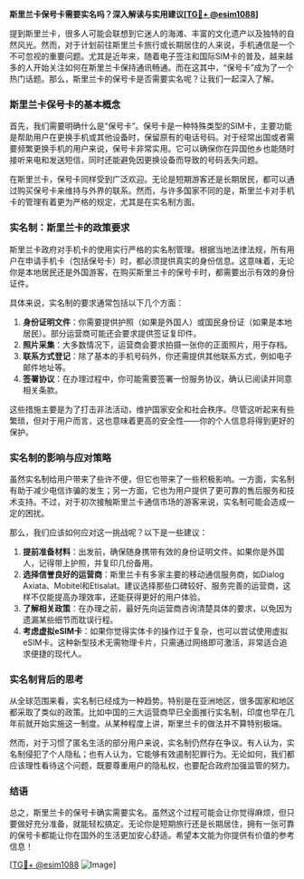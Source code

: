**斯里兰卡保号卡需要实名吗？深入解读与实用建议[[TG💪+ @esim1088](https://t.me/s/esim1088)]**

提到斯里兰卡，很多人可能会联想到它迷人的海滩、丰富的文化遗产以及独特的自然风光。然而，对于计划前往斯里兰卡旅行或长期居住的人来说，手机通信是一个不可忽视的重要问题。尤其是近年来，随着电子签注和国际SIM卡的普及，越来越多的人开始关注如何在斯里兰卡保持通讯畅通。而在这其中，“保号卡”成为了一个热门话题。那么，斯里兰卡的保号卡是否需要实名呢？让我们一起深入了解。

### 斯里兰卡保号卡的基本概念

首先，我们需要明确什么是“保号卡”。保号卡是一种特殊类型的SIM卡，主要功能是帮助用户在更换手机或其他设备时，保留原有的电话号码。对于经常出国或者需要频繁更换手机的用户来说，保号卡非常实用。它可以确保你在异国他乡也能随时接听来电和发送短信，同时还能避免因更换设备而导致的号码丢失问题。

在斯里兰卡，保号卡同样受到广泛欢迎。无论是短期游客还是长期居民，都可以通过购买保号卡来维持与外界的联系。然而，与许多国家不同的是，斯里兰卡对手机卡的管理有着更为严格的规定，尤其是在实名制方面。

### 实名制：斯里兰卡的政策要求

斯里兰卡政府对手机卡的使用实行严格的实名制管理。根据当地法律法规，所有用户在申请手机卡（包括保号卡）时，都必须提供真实的身份信息。这意味着，无论你是本地居民还是外国游客，在购买斯里兰卡的保号卡时，都需要出示有效的身份证件。

具体来说，实名制的要求通常包括以下几个方面：
1. **身份证明文件**：你需要提供护照（如果是外国人）或国民身份证（如果是本地居民）。部分运营商可能还会要求提供签证复印件。
2. **照片采集**：大多数情况下，运营商会要求拍摄一张你的正面照片，用于存档。
3. **联系方式登记**：除了基本的手机号码外，你还需提供其他联系方式，例如电子邮件地址等。
4. **签署协议**：在办理过程中，你可能需要签署一份服务协议，确认已阅读并同意相关条款。

这些措施主要是为了打击非法活动，维护国家安全和社会秩序。尽管这听起来有些繁琐，但对于用户而言，这也意味着更高的安全性——你的个人信息将得到更好的保护。

### 实名制的影响与应对策略

虽然实名制给用户带来了些许不便，但它也带来了一些积极影响。一方面，实名制有助于减少电信诈骗的发生；另一方面，它也为用户提供了更可靠的售后服务和技术支持。不过，对于初次接触斯里兰卡通信市场的游客来说，实名制可能会造成一定的困扰。

那么，我们应该如何应对这一挑战呢？以下是一些建议：

1. **提前准备材料**：出发前，确保随身携带有效的身份证明文件。如果你是外国人，记得带上护照，并复印几份备用。
2. **选择信誉良好的运营商**：斯里兰卡有多家主要的移动通信服务商，如Dialog Axiata、Mobitel和Etisalat。建议选择那些口碑较好、服务完善的运营商，这样不仅能提高办理效率，还能获得更好的用户体验。
3. **了解相关政策**：在办理之前，最好先向运营商咨询清楚具体的要求，以免因为遗漏某些细节而耽误行程。
4. **考虑虚拟eSIM卡**：如果你觉得实体卡的操作过于复杂，也可以尝试使用虚拟eSIM卡。这种新型技术无需物理卡片，只需通过网络即可激活，非常适合追求便捷的现代人。

### 实名制背后的思考

从全球范围来看，实名制已经成为一种趋势。特别是在亚洲地区，很多国家和地区都采取了类似的政策。比如中国的三大运营商早已全面推行实名制，印度也早在几年前就开始实施这一制度。从某种程度上讲，斯里兰卡的做法并不算特别极端。

然而，对于习惯了匿名生活的部分用户来说，实名制仍然存在争议。有人认为，实名制侵犯了个人隐私；也有人认为，它能够有效遏制犯罪行为。无论如何，我们都应该理性看待这个问题，既要尊重用户的隐私权，也要配合政府加强监管的努力。

### 结语

总之，斯里兰卡的保号卡确实需要实名。虽然这个过程可能会让你觉得麻烦，但只要做好充分准备，就能轻松搞定。无论你是短期旅行还是长期居住，拥有一张可靠的保号卡都能让你在国外的生活更加安心舒适。希望本文能为你提供有价值的参考信息！

[[TG💪+ @esim1088](https://t.me/s/esim1088) ![Image](https://i.postimg.cc/4NQfJmqS/Snipaste-2025-05-13-00-14-12.png)]